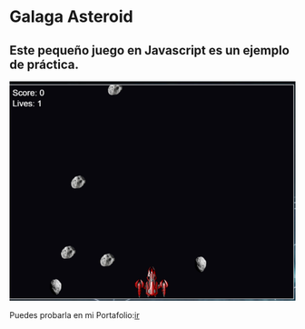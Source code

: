 # Galaga Asteroid
## Este pequeño juego en Javascript es un ejemplo de práctica.
![imagen ilustratuva](example.png)


Puedes probarla en mi Portafolio:[ir](https://github.com/LeoGidev/galagaweb)